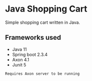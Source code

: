 # Java Shopping Cart

Simple shopping cart written in Java.

## Frameworks used
* Java 11
* Spring boot 2.3.4
* Axon 4.1
* Junit 5

```
Requires Axon server to be running
```
